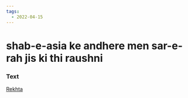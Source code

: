 ```yaml
---
tags:
  - 2022-04-15
---
```

# shab-e-asia ke andhere men sar-e-rah jis ki thi raushni 

### Text
[Rekhta](https://www.rekhta.org/nazms/mahaatmaa-gaandhii-nushur-wahidi-nazms?lang=ur)

